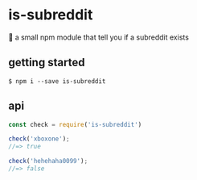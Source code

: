 # is-subreddit
:aerial_tramway: a small npm module that tell you if a subreddit exists

## getting started

```shell
$ npm i --save is-subreddit
```

## api
```javascript
const check = require('is-subreddit')

check('xboxone');
//=> true

check('hehehaha0099');
//=> false
```
